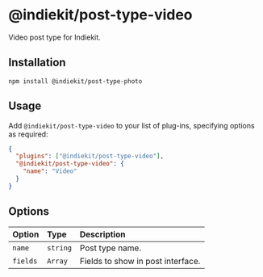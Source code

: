 # @indiekit/post-type-video

Video post type for Indiekit.

## Installation

`npm install @indiekit/post-type-photo`

## Usage

Add `@indiekit/post-type-video` to your list of plug-ins, specifying options as required:

```json
{
  "plugins": ["@indiekit/post-type-video"],
  "@indiekit/post-type-video": {
    "name": "Video"
  }
}
```

## Options

| Option   | Type     | Description                       |
| :------- | :------- | :-------------------------------- |
| `name`   | `string` | Post type name.                   |
| `fields` | `Array`  | Fields to show in post interface. |
